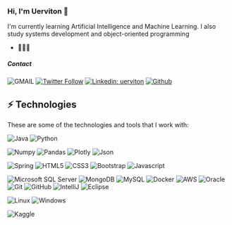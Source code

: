 ### Hi, I'm Uerviton 👋

I'm currently learning Artificial Intelligence and Machine Learning. I also study systems development and object-oriented programming

- 🤖👨‍💻 

##### Contact 

![GMAIL](https://img.shields.io/badge/Gmail-D14836?style=flat-the-badge&logo=gmail&logoColor=white)
[![Twitter Follow](https://img.shields.io/twitter/follow/uervitonsantos?style=social)](https://twitter.com/uervitonsantos)
[![Linkedin: uerviton](https://img.shields.io/badge/-Linkedin-blue?style=flat-square&logo=Linkedin&logoColor=white&link=https://www.linkedin.com/in/uerviton-santos/)](https://www.linkedin.com/in/uerviton-santos/)
[![Github](https://img.shields.io/badge/GitHub-100000?style=flat-the-badge&logo=github&logoColor=white)](https://github.com/uervitonsantos)



## ⚡ Technologies

These are some of the technologies and tools that I work with:

![Java](https://img.shields.io/badge/Java-ED8B00?style=for-the-badge&logo=java&logoColor=white)
![Python](https://img.shields.io/badge/Python-FFD43B?style=flat-the-badge&logo=python&logoColor=darkgreen)

![Numpy](https://img.shields.io/badge/Numpy-777BB4?style=flat-the-badge&logo=numpy&logoColor=white)
![Pandas](https://img.shields.io/badge/Pandas-2C2D72?style=flat-the-badge&logo=pandas&logoColor=white)
![Plotly](https://img.shields.io/badge/Plotly-239120?style=flat-the-badge&logo=plotly&logoColor=white)
![Json](https://img.shields.io/badge/json-5E5C5C?style=flat-the-badge&logo=json&logoColor=white)

![Spring](https://img.shields.io/badge/-Spring-6DB33F?style=flat-square&logo=spring&logoColor=white)
![HTML5](https://img.shields.io/badge/-HTML5-E34F26?style=flat-square&logo=html5&logoColor=white)
![CSS3](https://img.shields.io/badge/-CSS3-1572B6?style=flat-square&logo=css3)
![Bootstrap](https://img.shields.io/badge/-Bootstrap-563D7C?style=flat-square&logo=bootstrap)
![Javascript](https://img.shields.io/badge/JavaScript-323330?style=flat-the-badge&logo=javascript&logoColor=F7DF1E)

![Microsoft SQL Server](https://img.shields.io/badge/-SQL%20Server-CC2927?style=flat-square&logo=microsoft-sql-server&logoColor=white)
![MongoDB](https://img.shields.io/badge/-MongoDB-black?style=flat-square&logo=mongodb)
![MySQL](https://img.shields.io/badge/-MySQL-4479A1?style=flat-square&logo=mysql&logoColor=white)
![Docker](https://img.shields.io/badge/-Docker-2496ED?style=flat-square&logo=docker&logoColor=white)
![AWS](https://img.shields.io/badge/Amazon_AWS-232F3E?style=flat-the-badge&logo=amazon-aws&logoColor=white)
![Oracle](https://img.shields.io/badge/Oracle%20Cloud-F80000?style=flat-square&logo=oracle&logoColor=white)
![Git](https://img.shields.io/badge/-Git-black?style=flat-square&logo=git)
![GitHub](https://img.shields.io/badge/-GitHub-181717?style=flat-square&logo=github)
![IntelliJ](https://img.shields.io/badge/-IntelliJ%20IDEA-black?style=flat-square&logo=intellij-idea&logoColor=white)
![Eclipse](https://img.shields.io/badge/-Eclipse-2C2255?style=flat-square&logo=eclipse&logoColor=white)

![Linux](https://img.shields.io/badge/Linux-FCC624?style=for-the-badge&logo=linux&logoColor=black)
![Windows](https://img.shields.io/badge/Windows-0078D6?style=flat-the-badge&logo=windows&logoColor=white)


![Kaggle](https://img.shields.io/badge/Kaggle-20BEFF?style=for-the-badge&logo=Kaggle&logoColor=white)




